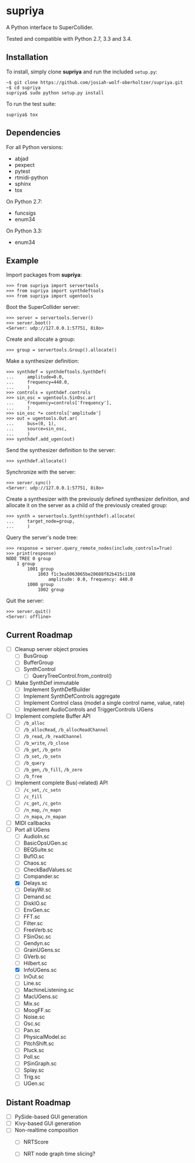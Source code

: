 supriya
=======

A Python interface to SuperCollider.

Tested and compatible with Python 2.7, 3.3 and 3.4.

Installation
------------

To install, simply clone **supriya** and run the included `setup.py`:

    ~$ git clone https://github.com/josiah-wolf-oberholtzer/supriya.git
    ~$ cd supriya
    supriya$ sudo python setup.py install

To run the test suite:

    supriya$ tox 

Dependencies
------------

For all Python versions:

- abjad
- pexpect
- pytest
- rtmidi-python
- sphinx
- tox

On Python 2.7:

- funcsigs
- enum34

On Python 3.3:

- enum34

Example
-------

Import packages from **supriya**:

    >>> from supriya import servertools
    >>> from supriya import synthdeftools
    >>> from supriya import ugentools

Boot the SuperCollider server:

    >>> server = servertools.Server()
    >>> server.boot()
    <Server: udp://127.0.0.1:57751, 8i8o>

Create and allocate a group:

    >>> group = servertools.Group().allocate()

Make a synthesizer definition:

    >>> synthdef = synthdeftools.SynthDef(
    ...     amplitude=0.0,
    ...     frequency=440.0,
    ...     )
    >>> controls = synthdef.controls
    >>> sin_osc = ugentools.SinOsc.ar(
    ...     frequency=controls['frequency'],
    ...     )
    >>> sin_osc *= controls['amplitude']
    >>> out = ugentools.Out.ar(
    ...     bus=(0, 1),
    ...     source=sin_osc,
    ...     )
    >>> synthdef.add_ugen(out)

Send the synthesizer definition to the server:

    >>> synthdef.allocate()

Synchronize with the server:

    >>> server.sync()
    <Server: udp://127.0.0.1:57751, 8i8o>

Create a synthesizer with the previously defined synthesizer definition, and
allocate it on the server as a child of the previously created group:

    >>> synth = servertools.Synth(synthdef).allocate(
    ...     target_node=group,
    ...     )

Query the server's node tree:

    >>> response = server.query_remote_nodes(include_controls=True)
    >>> print(response)
    NODE TREE 0 group
        1 group
            1001 group
                1003 f1c3ea5063065be20688f82b415c1108
                    amplitude: 0.0, frequency: 440.0
            1000 group
                1002 group

Quit the server:

    >>> server.quit()
    <Server: offline>

Current Roadmap
---------------

- [ ] Cleanup server object proxies
    - [ ] BusGroup
    - [ ] BufferGroup
    - [ ] SynthControl
        - [ ] QueryTreeControl.from_control()
- [ ] Make SynthDef immutable
    - [ ] Implement SynthDefBuilder
    - [ ] Implement SynthDefControls aggregate
    - [ ] Implement Control class (model a single control name, value, rate)
    - [ ] Implement AudioControls and TriggerControls UGens
- [ ] Implement complete Buffer API
    - [ ] `/b_alloc`
    - [ ] `/b_allocRead`, `/b_allocReadChannel`
    - [ ] `/b_read`, `/b_readChannel`
    - [ ] `/b_write`, `/b_close`
    - [ ] `/b_get`, `/b_getn`
    - [ ] `/b_set`, `/b_setn`
    - [ ] `/b_query`
    - [ ] `/b_gen`, `/b_fill`, `/b_zero`
    - [ ] `/b_free`
- [ ] Implement complete Bus(-related) API
    - [ ] `/c_set`, `/c_setn `
    - [ ] `/c_fill`
    - [ ] `/c_get`, `/c_getn`
    - [ ] `/n_map`, `/n_mapn`
    - [ ] `/n_mapa`, `/n_mapan`
- [ ] MIDI callbacks
- [ ] Port all UGens
    - [ ] AudioIn.sc
    - [ ] BasicOpsUGen.sc
    - [ ] BEQSuite.sc
    - [ ] BufIO.sc
    - [ ] Chaos.sc
    - [ ] CheckBadValues.sc
    - [ ] Compander.sc
    - [x] Delays.sc
    - [ ] DelayWr.sc
    - [ ] Demand.sc
    - [ ] DiskIO.sc
    - [ ] EnvGen.sc
    - [ ] FFT.sc
    - [ ] Filter.sc
    - [ ] FreeVerb.sc
    - [ ] FSinOsc.sc
    - [ ] Gendyn.sc
    - [ ] GrainUGens.sc
    - [ ] GVerb.sc
    - [ ] Hilbert.sc
    - [x] InfoUGens.sc
    - [ ] InOut.sc
    - [ ] Line.sc
    - [ ] MachineListening.sc
    - [ ] MacUGens.sc
    - [ ] Mix.sc
    - [ ] MoogFF.sc
    - [ ] Noise.sc
    - [ ] Osc.sc
    - [ ] Pan.sc
    - [ ] PhysicalModel.sc
    - [ ] PitchShift.sc
    - [ ] Pluck.sc
    - [ ] Poll.sc
    - [ ] PSinGraph.sc
    - [ ] Splay.sc
    - [ ] Trig.sc
    - [ ] UGen.sc

Distant Roadmap
---------------

- [ ] PySide-based GUI generation
- [ ] Kivy-based GUI generation
- [ ] Non-realtime composition
    - [ ] NRTScore
    - [ ] NRT node graph time slicing?

